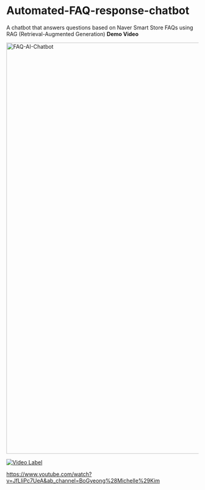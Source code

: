 # Automated-FAQ-response-chatbot
A chatbot that answers questions based on Naver Smart Store FAQs using RAG (Retrieval-Augmented Generation)
**Demo Video**

<img width="1078" alt="FAQ-AI-Chatbot" src="https://github.com/user-attachments/assets/177dbc9a-5355-4adf-914b-844e2a45bde8" />

[![Video Label](http://img.youtube.com/vi/JfLIiPc7UeA/0.jpg)](https://youtu.be/JfLIiPc7UeA)

https://www.youtube.com/watch?v=JfLIiPc7UeA&ab_channel=BoGyeong%28Michelle%29Kim
